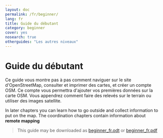 ```yaml
---
layout: doc
permalink: /fr/beginner/
lang: fr
title: Guide du débutant
category: beginner
cover: yes
nosearch: true
otherguides: "Les autres niveaux"
---
```


Guide du débutant
=================

Ce guide vous montre pas à pas comment naviguer sur le site d'OpenStreetMap, consulter et imprimer des cartes, et créer un compte OSM. Ce compte vous permettra d'ajouter vos premières données sur la carte OSM. Vous appendrez comment faire des relevés sur le terrain ou utiliser des images satellite.

In later chapters you can learn how to go outside and collect information to put on the map. The coordination chapters contain information about **remote mapping**

> This guide may be downloaded as [beginner_fr.odt](/files/beginner_fr.odt) or [beginner_fr.pdf](/files/beginner_fr.pdf)  

